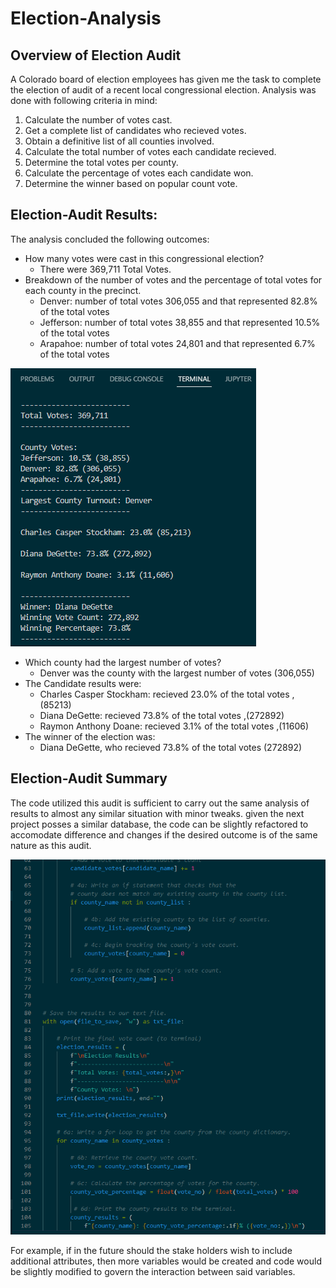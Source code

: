 # Election-Analysis

## Overview of Election Audit
A Colorado board of election employees has given me the task to complete the election of audit of a recent local congressional election.
Analysis was done with following criteria in mind:
1. Calculate the number of votes cast.
2. Get a complete list of candidates who recieved votes.
3. Obtain a definitive list of all counties involved.
4. Calculate the total number of votes each candidate recieved.
5. Determine the total votes per county.
5. Calculate the percentage of votes each candidate won.
6. Determine the winner based on popular count vote.

## Election-Audit Results:
The analysis concluded the following outcomes:
- How many votes were cast in this congressional election?
  - There were 369,711 Total Votes.
- Breakdown of the number of votes and the percentage of total votes for each county in the precinct.
  - Denver: number of total votes 306,055 and that represented 82.8% of the total votes
  - Jefferson: number of total votes 38,855 and that represented 10.5% of the total votes
  - Arapahoe: number of total votes 24,801 and that represented 6.7% of the total votes
 
![Election_resilt_summary](https://github.com/A-Mossa/Election-Analysis/blob/main/County_votes_results.png)

- Which county had the largest number of votes?
  - Denver was the county with the largest number of votes (306,055)
- The Candidate results were:
  - Charles Casper Stockham: recieved 23.0% of the total votes ,(85213)
  - Diana DeGette: recieved 73.8% of the total votes ,(272892)
  - Raymon Anthony Doane: recieved 3.1% of the total votes ,(11606)
- The winner of the election was:
  - Diana DeGette, who recieved 73.8% of the total votes (272892)

## Election-Audit Summary
The code utilized this audit is sufficient to carry out the same analysis of results to almost any similar situation with minor tweaks.
given the next project posses a similar database, the code can be slightly refactored to accomodate difference and changes if the desired outcome is of the same nature as this audit.

![Code_screenshot](https://github.com/A-Mossa/Election-Analysis/blob/main/PyPollCode.png)

For example, if in the future should the stake holders wish to include additional attributes, then more variables would be created and code would be slightly modified to govern the interaction between said variables.
